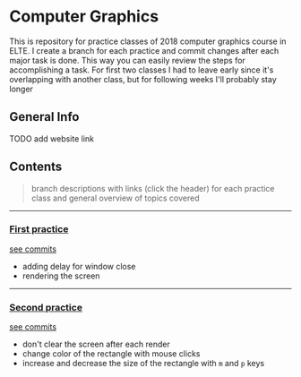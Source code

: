 # Computer Graphics

This is repository for practice classes of 2018 computer graphics course in ELTE. I create a branch for each practice and commit changes after each major task is done. This way you can easily review the steps for accomplishing a task.
For first two classes I had to leave early since it's overlapping with another class, but for following weeks I'll probably stay longer

## General Info
TODO add website link

## Contents 
> branch descriptions with links (click the header) for each practice class and general overview of topics covered

---
### [First practice](https://github.com/iarigby/computer_graphics/tree/practice1)

[see commits](https://github.com/iarigby/computer_graphics/commits/practice1)
- adding delay for window close
- rendering the screen

---
### [Second practice](https://github.com/iarigby/computer_graphics/tree/practice2)

[see commits](https://github.com/iarigby/computer_graphics/commits/practice2)
- don't clear the screen after each render
- change color of the rectangle with mouse clicks
- increase and decrease the size of the rectangle with `m` and `p` keys
